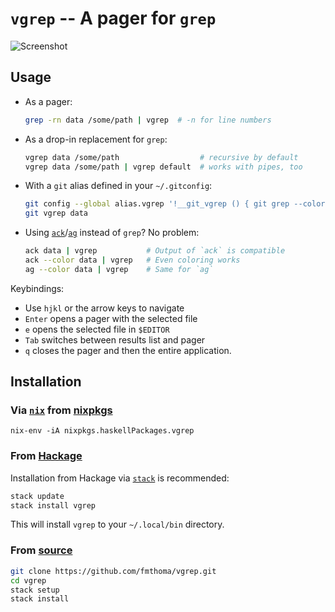 `vgrep` -- A pager for `grep`
=============================

![Screenshot](./screenshot.gif)

## Usage

* As a pager:

    ```bash
    grep -rn data /some/path | vgrep  # -n for line numbers
    ```

* As a drop-in replacement for `grep`:

    ```bash
    vgrep data /some/path                  # recursive by default
    vgrep data /some/path | vgrep default  # works with pipes, too
    ```

* With a `git` alias defined in your `~/.gitconfig`:

    ```bash
    git config --global alias.vgrep '!__git_vgrep () { git grep --color=always "$@" | vgrep; }; __git_vgrep'
    git vgrep data
    ```

* Using [`ack`][ack]/[`ag`][ag] instead of `grep`? No problem:

    ```bash
    ack data | vgrep           # Output of `ack` is compatible
    ack --color data | vgrep   # Even coloring works
    ag --color data | vgrep    # Same for `ag`
    ```
[ack]: http://beyondgrep.com/
[ag]:  https://github.com/ggreer/the_silver_searcher

Keybindings:

* Use `hjkl` or the arrow keys to navigate
* `Enter` opens a pager with the selected file
* `e` opens the selected file in `$EDITOR`
* `Tab` switches between results list and pager
* `q` closes the pager and then the entire application.

## Installation

### Via [`nix`] from [nixpkgs]

```
nix-env -iA nixpkgs.haskellPackages.vgrep
```

### From [Hackage]

Installation from Hackage via [`stack`] is recommended:
```bash
stack update
stack install vgrep
```
This will install `vgrep` to your `~/.local/bin` directory.

### From [source]

```bash
git clone https://github.com/fmthoma/vgrep.git
cd vgrep
stack setup
stack install
```

[`nix`]: https://nixos.org/
[nixpkgs]: https://github.com/NixOS/nixpkgs
[Hackage]: https://hackage.haskell.org/package/vgrep
[`stack`]: https://github.com/commercialhaskell/stack/blob/master/doc/install_and_upgrade.md
[source]: https://github.com/fmthoma/vgrep
